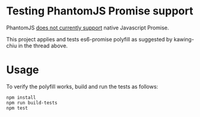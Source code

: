 # Testing PhantomJS Promise support

PhantomJS [does not currently support](https://github.com/ariya/phantomjs/issues/12401) native Javascript Promise.
 
This project applies and tests es6-promise polyfill as suggested by kawing-chiu in the thread above.
  
# Usage

To verify the polyfill works, build and run the tests as follows:

```
npm install
npm run build-tests
npm test
```
